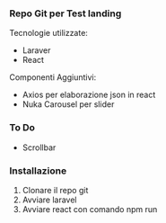 ### Repo Git per Test landing ###

Tecnologie utilizzate:
- Laraver
- React

Componenti Aggiuntivi:
- Axios per elaborazione json in react
- Nuka Carousel per slider

### To Do ###
- Scrollbar

### Installazione ###
1) Clonare il repo git
2) Avviare laravel
3) Avviare react con comando npm run 
